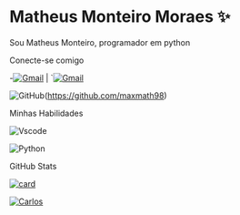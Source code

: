 # Matheus Monteiro Moraes ✨

Sou Matheus Monteiro, programador em python


Conecte-se comigo

-[![Gmail](https://img.shields.io/badge/Gmail-333333?style=for-the-badge&logo=gmail&logoColor=red)](mailto:SEUGMAIL) | `[![Gmail](https://img.shields.io/badge/Gmail-333333?style=for-the-badge&logo=gmail&logoColor=red)](mailto:matheusmonteiromoraes98@gmail.com)

![GitHub](https://img.shields.io/badge/GitHub-100000?style=for-the-badge&logo=github&logoColor=white)(https://github.com/maxmath98)

Minhas Habilidades

![Vscode](https://img.shields.io/badge/Vscode-007ACC?style=for-the-badge&logo=visual-studio-code&logoColor=white)

![Python](https://img.shields.io/badge/python-3670A0?style=for-the-badge&logo=python&logoColor=ffdd54)

GitHub Stats

[![card](https://github-readme-stats.vercel.app/api?username=maxmath-ai&theme=default&show_icons=true)](https://github.com/anuraghazra/github-readme-stats)

[![Carlos](https://github-readme-stats.vercel.app/api/top-langs/?username=maxmath98-ai&hide=html&theme=tokyonight&layout=compact)](https://github.com/anuraghazra/github-readme-stats)



